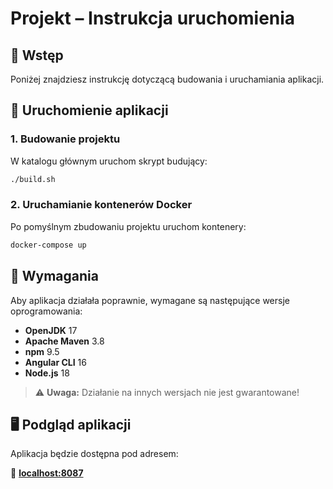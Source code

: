 # Projekt – Instrukcja uruchomienia

## 📌 Wstęp  
Poniżej znajdziesz instrukcję dotyczącą budowania i uruchamiania aplikacji.  

## 🚀 Uruchomienie aplikacji  

### 1. Budowanie projektu  
W katalogu głównym uruchom skrypt budujący:  
```sh
./build.sh
```

### 2. Uruchamianie kontenerów Docker  
Po pomyślnym zbudowaniu projektu uruchom kontenery:  
```sh
docker-compose up
```

## 🔧 Wymagania  

Aby aplikacja działała poprawnie, wymagane są następujące wersje oprogramowania:  

- **OpenJDK** 17  
- **Apache Maven** 3.8  
- **npm** 9.5  
- **Angular CLI** 16  
- **Node.js** 18  

> ⚠ **Uwaga:** Działanie na innych wersjach nie jest gwarantowane!  

## 🖥 Podgląd aplikacji  

Aplikacja będzie dostępna pod adresem:  

🔗 **[localhost:8087](http://localhost:8087)**  
